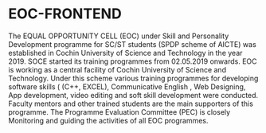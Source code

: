 # EOC-FRONTEND
The EQUAL OPPORTUNITY CELL (EOC) under Skill and Personality Development programme for SC/ST students (SPDP scheme of AICTE) was established in Cochin University of Science and Technology in the year 2019. SOCE started its training programmes from 02.05.2019 onwards. EOC is working as a central facility of Cochin University of Science and Technology. Under this scheme various training programmes for developing software skills ( (C++, EXCEL), Communicative English , Web Designing, App development, video editing and soft skill development were conducted. Faculty mentors and other trained students are the main supporters of this programme. The Programme Evaluation Committee (PEC) is closely Monitoring and guiding the activities of all EOC programmes.

